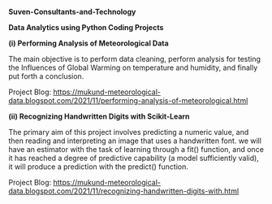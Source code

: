 **Suven-Consultants-and-Technology**

**Data Analytics using Python Coding Projects**

**(i) Performing Analysis of Meteorological Data**

The main objective is to perform data cleaning, perform analysis for testing the Influences of Global Warming on temperature and humidity, and finally put forth a conclusion.

Project Blog: https://mukund-meteorological-data.blogspot.com/2021/11/performing-analysis-of-meteorological.html

**(ii) Recognizing Handwritten Digits with Scikit-Learn**

The primary aim of this project involves predicting a numeric value, and then reading and interpreting an image that uses a handwritten font. we will have an estimator with the task of learning through a fit() function, and once it has reached a degree of predictive capability (a model sufficiently valid), it will produce a prediction with the predict() function.

Project Blog: https://mukund-meteorological-data.blogspot.com/2021/11/recognizing-handwritten-digits-with.html
